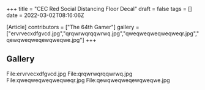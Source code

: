 +++
title = "CEC Red Social Distancing Floor Decal"
draft = false
tags = []
date = 2022-03-02T08:16:06Z

[Article]
contributors = ["The 64th Gamer"]
gallery = ["ervrvecxdfgvcd.jpg","qrqwrwqrqqwrwq.jpg","qweqweqweqweqweqr.jpg","qewqweqweqewqweqwe.jpg"]
+++
## Gallery ##
<gallery>
File:ervrvecxdfgvcd.jpg
File:qrqwrwqrqqwrwq.jpg
File:qweqweqweqweqweqr.jpg
File:qewqweqweqewqweqwe.jpg
</gallery>